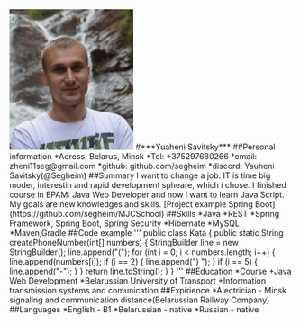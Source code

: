 <img src="/img/Evgeni.jpg" width="220" height="250" />
#***Yuaheni Savitsky***
##Personal information
*Adress: Belarus, Minsk
*Tel: +375297680266
*email: zheni11seg@gmail.com
*github: github.com/segheim
*discord: Yauheni Savitsky(@Segheim)
##Summary
I want to change a job. IT is time big moder, interestin and rapid development spheare, which i chose.  I finished course in EPAM: Java Web Developer  and now i want to learn Java Script. My goals are new knowledges and skills. [Project example Spring Boot](https://github.com/segheim/MJCSchool)
##Skills
*Java
*REST
*Spring Framework, Spring Boot, Spring Security
*Hibernate
*MySQL
*Maven,Gradle
##Code example
'''
public class Kata {
    public static String createPhoneNumber(int[] numbers) {
        StringBuilder line = new StringBuilder();
        line.append("(");
        for (int i = 0; i < numbers.length; i++) {
            line.append(numbers[i]);
            if (i == 2) {
                line.append(") ");
            }
            if (i == 5) {
                line.append("-");
            }
        }
        return line.toString();
    }
}
'''
##Education
*Course
+Java Web Development
*Belarussian University of Transport
+Information transmission systems and comunication
##Expirience
*Alectrician - Minsk signaling and communication distance(Belarussian Railway Company)
##Languages
*English - B1
*Belarussian - native
*Russian - native